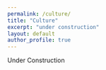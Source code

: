 ```yaml
---
permalink: /culture/
title: "Culture"
excerpt: "under construction"
layout: default
author_profile: true
---
```


Under Construction
